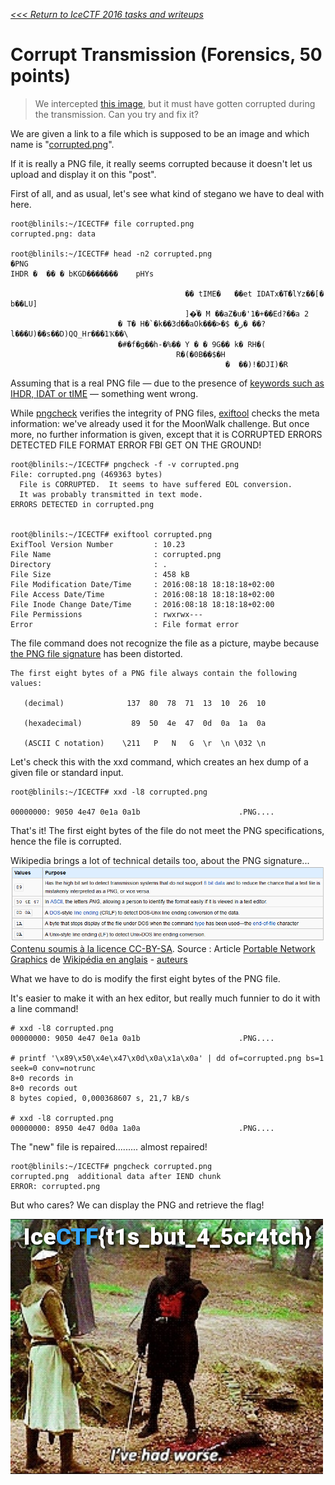 _[<<< Return to IceCTF 2016 tasks and writeups](/CTF-Jeopardy/2016-icectf)_
# Corrupt Transmission (Forensics, 50 points)

>We intercepted
[this image](https://play.icec.tf/problem-static/corrupt_92cee405924ad39fb513e3ef910699b79bb6d45cc5046c051eb9aab3546e22c3.png),
but it must have gotten corrupted during the transmission. Can you try and fix it?

We are given a link to a file which is supposed to be an image and which name is "[corrupted.png](corrupted.png)".

If it is really a PNG file, it really seems corrupted because it doesn't let us upload and display it on this "post".

First of all, and as usual, let's see what kind of stegano we have to deal with here.

```console
root@blinils:~/ICECTF# file corrupted.png
corrupted.png: data

root@blinils:~/ICECTF# head -n2 corrupted.png
�PNG
IHDR �  �� � bKGD�������    pHYs
                                    
                                       �� tIME�   ��et IDATx�T�َlYz��[� b��LU]
                                       ]�ͦ� M ��aZ�u�'1�+��Ed?��a 2
                        � T� H�`�k��3d�̌�aOk���>�$ �ر� ��?l���U)��s��D)QQ_Hr���1Ҡ��\
                        �#�f�g��h-�%�� Y � � 9G�� k� RH�(
                                     R�(�0B��$�H
                                                �  ��)!�DJI)�R
```

Assuming that is a real PNG file — due to the presence
of [keywords such as IHDR, IDAT or tIME](http://www.libpng.org/pub/png/spec/1.2/PNG-Chunks.html) — something went wrong.

While [pngcheck](http://www.libpng.org/pub/png/apps/pngcheck.html) verifies the integrity of PNG files,
[exiftool](http://www.sno.phy.queensu.ca/~phil/exiftool/) checks the meta information: we've already used
it for the MoonWalk challenge. But once more, no further information is given, except that it is
CORRUPTED ERRORS DETECTED FILE FORMAT ERROR FBI GET ON THE GROUND!

```console
root@blinils:~/ICECTF# pngcheck -f -v corrupted.png
File: corrupted.png (469363 bytes)
  File is CORRUPTED.  It seems to have suffered EOL conversion.
  It was probably transmitted in text mode.
ERRORS DETECTED in corrupted.png


root@blinils:~/ICECTF# exiftool corrupted.png
ExifTool Version Number         : 10.23
File Name                       : corrupted.png
Directory                       : .
File Size                       : 458 kB
File Modification Date/Time     : 2016:08:18 18:18:18+02:00
File Access Date/Time           : 2016:08:18 18:18:18+02:00
File Inode Change Date/Time     : 2016:08:18 18:18:18+02:00
File Permissions                : rwxrwx---
Error                           : File format error
```

The file command does not recognize the file as a picture,
maybe because [the PNG file signature](http://www.libpng.org/pub/png/spec/1.2/PNG-Rationale.html#R.PNG-file-signature)
has been distorted.

```
The first eight bytes of a PNG file always contain the following values:

   (decimal)              137  80  78  71  13  10  26  10
   
   (hexadecimal)           89  50  4e  47  0d  0a  1a  0a
   
   (ASCII C notation)    \211   P   N   G  \r  \n \032 \n
```

Let's check this with the xxd command, which creates an hex dump of a given file or standard input.

```console
root@blinils:~/ICECTF# xxd -l8 corrupted.png

00000000: 9050 4e47 0e1a 0a1b                      .PNG....
```

That's it! The first eight bytes of the file do not meet the PNG specifications, hence the file is corrupted.

Wikipedia brings a lot of technical details too, about the PNG signature...
![Capture d'écran de l'article Portable Network Graphics (Wikipedia)](PNG_header.png)
[Contenu soumis à la licence CC-BY-SA](http://creativecommons.org/licenses/by-sa/3.0/deed.fr). Source : Article [Portable Network Graphics](https://en.wikipedia.org/wiki/Portable_Network_Graphics#File_header) de [Wikipédia en anglais](http://en.wikipedia.org) - [auteurs](http://fr.wikipedia.org/w/index.php?title=Portable_Network_Graphics&amp;action=history)

What we have to do is modify the first eight bytes of the PNG file.

It's easier to make it with an hex editor, but really much funnier to do it with a line command!

```console
# xxd -l8 corrupted.png
00000000: 9050 4e47 0e1a 0a1b                      .PNG....

# printf '\x89\x50\x4e\x47\x0d\x0a\x1a\x0a' | dd of=corrupted.png bs=1 seek=0 conv=notrunc
8+0 records in
8+0 records out
8 bytes copied, 0,000368607 s, 21,7 kB/s

# xxd -l8 corrupted.png
00000000: 8950 4e47 0d0a 1a0a                      .PNG....
```

The "new" file is repaired......... almost repaired!

```console
root@blinils:~/ICECTF# pngcheck corrupted.png
corrupted.png  additional data after IEND chunk
ERROR: corrupted.png
```

But who cares? We can display the PNG and retrieve the flag!

![THE FLAG!](corrupt.png)
